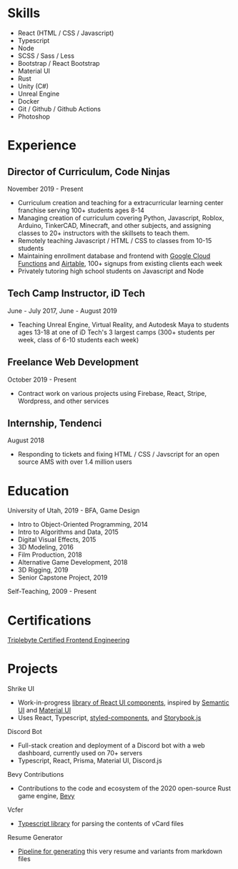 # Skills

- React (HTML / CSS / Javascript)
- Typescript
- Node
- SCSS / Sass / Less
- Bootstrap / React Bootstrap
- Material UI
- Rust
- Unity (C#)
- Unreal Engine
- Docker
- Git / Github / Github Actions
- Photoshop

# Experience

<div class="two-columns" id="jobs">

<div>

## Director of Curriculum, Code Ninjas

November 2019 - Present

- Curriculum creation and teaching for a extracurricular learning center franchise serving 100+ students ages 8-14
- Managing creation of curriculum covering Python, Javascript, Roblox, Arduino, TinkerCAD, Minecraft, and other subjects, and assigning classes to 20+ instructors with the skillsets to teach them.
- Remotely teaching Javascript / HTML / CSS to classes from 10-15 students
- Maintaining enrollment database and frontend with [Google Cloud Functions](https://cloud.google.com/functions) and [Airtable](https://airtable.com/), 100+ signups from existing clients each week
- Privately tutoring high school students on Javascript and Node

</div>

<div>

## Tech Camp Instructor, iD Tech

June - July 2017, June - August 2019

- Teaching Unreal Engine, Virtual Reality, and Autodesk Maya to students ages 13-18 at one of iD Tech's 3 largest camps (300+ students per week, class of 6-10 students each week)

</div>

<div>

## Freelance Web Development

October 2019 - Present

- Contract work on various projects using Firebase, React, Stripe, Wordpress, and other services

</div>

<div>

## Internship, Tendenci

August 2018

- Responding to tickets and fixing HTML / CSS / Javscript for an open source AMS with over 1.4 million users

</div>

</div>

<div class="two-columns">

<div>

# Education

University of Utah, 2019 - BFA, Game Design

- Intro to Object-Oriented Programming, 2014
- Intro to Algorithms and Data, 2015
- Digital Visual Effects, 2015
- 3D Modeling, 2016
- Film Production, 2018
- Alternative Game Development, 2018
- 3D Rigging, 2019
- Senior Capstone Project, 2019

Self-Teaching, 2009 - Present

# Certifications

[Triplebyte Certified Frontend Engineering](https://triplebyte.com/certificate/XeScOdO)

</div>

<div>

# Projects

Shrike UI

- Work-in-progress [library of React UI components](https://github.com/mcpar-land/shrikeui), inspired by [Semantic UI](https://react.semantic-ui.com/) and [Material UI](https://material-ui.com/)
- Uses React, Typescript, [styled-components](https://styled-components.com/), and [Storybook.js](https://storybook.js.org/)

Discord Bot

- Full-stack creation and deployment of a Discord bot with a web dashboard, currently used on 70+ servers
- Typescript, React, Prisma, Material UI, Discord.js

Bevy Contributions

- Contributions to the code and ecosystem of the 2020 open-source Rust game engine, [Bevy](https://bevyengine.org/)

Vcfer

- [Typescript library](https://github.com/mcpar-land/vcfer) for parsing the contents of vCard files

Resume Generator

- [Pipeline for generating](https://github.com/mcpar-land/resume-gen) this very resume and variants from markdown files

</div>

</div>
